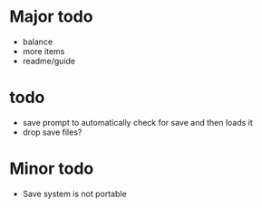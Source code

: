 Major todo
==========
* balance
* more items
* readme/guide

todo
====
* save prompt to automatically check for save and then loads it
* drop save files?

Minor todo
==========
* Save system is not portable
